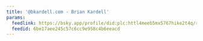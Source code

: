 ```yaml
---
title: '@bkardell.com - Brian Kardell'
params:
  feedlink: https://bsky.app/profile/did:plc:httl4meeb5mx5767hike2t4q/rss
  feedid: 6be17aee245c57c6cc9e958c4b6eeacd
---
```

